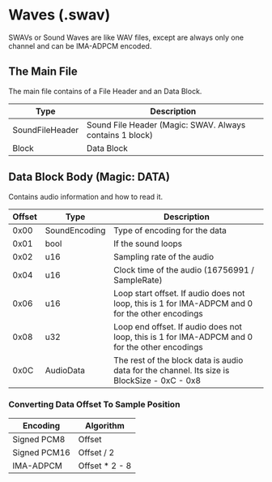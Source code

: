 # Waves (.swav)
SWAVs or Sound Waves are like WAV files, except are always only one channel and can be IMA-ADPCM encoded.

## The Main File
The main file contains of a File Header and an Data Block.

| **Type** | **Description** |
|----------|-----------------|
|SoundFileHeader|Sound File Header (Magic: SWAV. Always contains 1 block)|
|Block|Data Block|

## Data Block Body (Magic: DATA)
Contains audio information and how to read it.

| **Offset** | **Type** | **Description** |
|------------|----------|-----------------|
|0x00|SoundEncoding|Type of encoding for the data|
|0x01|bool|If the sound loops|
|0x02|u16|Sampling rate of the audio|
|0x04|u16|Clock time of the audio (16756991 / SampleRate)|
|0x06|u16|Loop start offset. If audio does not loop, this is 1 for IMA-ADPCM and 0 for the other encodings|
|0x08|u32|Loop end offset. If audio does not loop, this is 1 for IMA-ADPCM and 0 for the other encodings|
|0x0C|AudioData|The rest of the block data is audio data for the channel. Its size is BlockSize - 0xC - 0x8|

### Converting Data Offset To Sample Position
| **Encoding** | **Algorithm** |
|--------------|---------------|
|Signed PCM8|Offset|
|Signed PCM16|Offset / 2|
|IMA-ADPCM|Offset * 2 - 8|